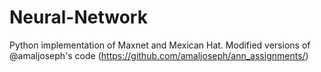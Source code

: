# Neural-Network
Python implementation of Maxnet and Mexican Hat.
Modified versions of @amaljoseph's code (https://github.com/amaljoseph/ann_assignments/) 
